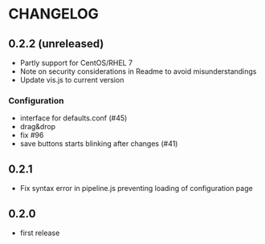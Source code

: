 CHANGELOG
=========

0.2.2 (unreleased)
------------------
* Partly support for CentOS/RHEL 7
* Note on security considerations in Readme to avoid misunderstandings
* Update vis.js to current version

### Configuration
* interface for defaults.conf (#45)
* drag&drop
* fix #96
* save buttons starts blinking after changes (#41)

0.2.1
-----
* Fix syntax error in pipeline.js preventing loading of configuration page

0.2.0
----
* first release
